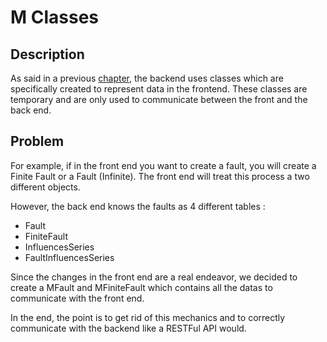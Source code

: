 # M Classes

## Description
As said in a previous [chapter](structure.md), the backend uses classes which are specifically created to represent data in the frontend. These classes are temporary and are only used to communicate between the front and the back end.

## Problem
For example, if in the front end you want to create a fault, you will create a Finite Fault or a Fault (Infinite). The front end will treat this process a two different objects.

However, the back end knows the faults as 4 different tables :
- Fault
- FiniteFault
- InfluencesSeries
- FaultInfluencesSeries

Since the changes in the front end are a real endeavor, we decided to create a MFault and MFiniteFault which contains all the datas to communicate with the front end.

In the end, the point is to get rid of this mechanics and to correctly communicate with the backend like a RESTFul API would.
